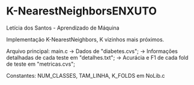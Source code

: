 # K-NearestNeighborsENXUTO
Letícia dos Santos - Aprendizado de Máquina

Implementação K-NearestNeighbors, K vizinhos mais próximos.

Arquivo principal: main.c
-> Dados de "diabetes.cvs";
-> Informações detalhadas de cada teste em "detalhes.txt";
-> Acurácia e F1 de cada fold de teste em "metricas.cvs";

Constantes: NUM_CLASSES, TAM_LINHA, K_FOLDS em NoLib.c
